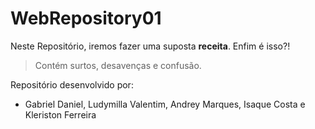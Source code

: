 # WebRepository01

Neste Repositório, iremos fazer uma suposta __receita__. Enfim é isso?!

> Contém surtos, desavenças e confusão.

Repositório desenvolvido por:
- Gabriel Daniel, Ludymilla Valentim, Andrey Marques, Isaque Costa e Kleriston Ferreira
